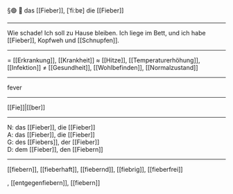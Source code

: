 §🟢 🤒 das [[Fieber]], [ˈfiːbɐ]
die [[Fieber]]

---
Wie schade! Ich soll zu Hause bleiben. Ich liege im Bett, und ich habe [[Fieber]], Kopfweh und [[Schnupfen]].

---
= [[Erkrankung]], [[Krankheit]]
≈ [[Hitze]], [[Temperaturerhöhung]], [[Infektion]]
≠ [[Gesundheit]], [[Wohlbefinden]], [[Normalzustand]]

---
fever

---
[[Fie]]|[[ber]]

---
N: das [[Fieber]], die [[Fieber]]  
A: das [[Fieber]], die [[Fieber]]  
G: des [[Fiebers]], der [[Fieber]]  
D: dem [[Fieber]], den [[Fiebern]]  

---
[[fiebern]], [[fieberhaft]], [[fiebernd]], [[fiebrig]], [[fieberfrei]]

, [[entgegenfiebern]], [[fiebern]]
